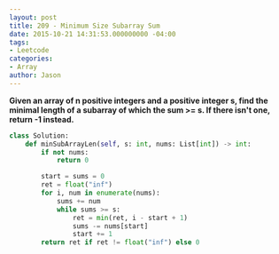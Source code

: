 ```yaml
---
layout: post
title: 209 - Minimum Size Subarray Sum
date: 2015-10-21 14:31:53.000000000 -04:00
tags:
- Leetcode
categories:
- Array
author: Jason
---
```

**Given an array of n positive integers and a positive integer s, find the minimal length of a subarray of which the sum >= s. If there isn't one, return -1 instead.**

``` python
class Solution:
    def minSubArrayLen(self, s: int, nums: List[int]) -> int:
        if not nums:
            return 0

        start = sums = 0
        ret = float("inf")
        for i, num in enumerate(nums):
            sums += num
            while sums >= s:
                ret = min(ret, i - start + 1)
                sums -= nums[start]
                start += 1
        return ret if ret != float("inf") else 0
```
